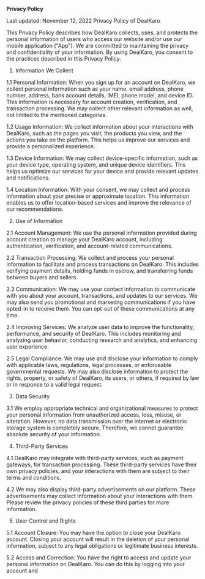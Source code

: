 **Privacy Policy**

Last updated: November 12, 2022
Privacy Policy of DealKaro

This Privacy Policy describes how DealKaro collects, uses, and protects the personal information of users who access our website and/or use our mobile application ("App"). We are committed to maintaining the privacy and confidentiality of your information. By using DealKaro, you consent to the practices described in this Privacy Policy.

1. Information We Collect

1.1 Personal Information: When you sign up for an account on DealKaro, we collect personal information such as your name, email address, phone number, address, bank account details, IMEI, phone model, and device ID. This information is necessary for account creation, verification, and transaction processing. We may collect other relevant information as well, not limited to the mentioned categories.

1.2 Usage Information: We collect information about your interactions with DealKaro, such as the pages you visit, the products you view, and the actions you take on the platform. This helps us improve our services and provide a personalized experience.

1.3 Device Information: We may collect device-specific information, such as your device type, operating system, and unique device identifiers. This helps us optimize our services for your device and provide relevant updates and notifications.

1.4 Location Information: With your consent, we may collect and process information about your precise or approximate location. This information enables us to offer location-based services and improve the relevance of our recommendations.

2. Use of Information

2.1 Account Management: We use the personal information provided during account creation to manage your DealKaro account, including authentication, verification, and account-related communications.

2.2 Transaction Processing: We collect and process your personal information to facilitate and process transactions on DealKaro. This includes verifying payment details, holding funds in escrow, and transferring funds between buyers and sellers.

2.3 Communication: We may use your contact information to communicate with you about your account, transactions, and updates to our services. We may also send you promotional and marketing communications if you have opted-in to receive them. You can opt-out of these communications at any time.

2.4 Improving Services: We analyze user data to improve the functionality, performance, and security of DealKaro. This includes monitoring and analyzing user behavior, conducting research and analytics, and enhancing user experience.

2.5 Legal Compliance: We may use and disclose your information to comply with applicable laws, regulations, legal processes, or enforceable governmental requests. We may also disclose information to protect the rights, property, or safety of DealKaro, its users, or others, if required by law or in response to a valid legal request.

3. Data Security

3.1 We employ appropriate technical and organizational measures to protect your personal information from unauthorized access, loss, misuse, or alteration. However, no data transmission over the internet or electronic storage system is completely secure. Therefore, we cannot guarantee absolute security of your information.

4. Third-Party Services

4.1 DealKaro may integrate with third-party services, such as payment gateways, for transaction processing. These third-party services have their own privacy policies, and your interactions with them are subject to their terms and conditions.

4.2 We may also display third-party advertisements on our platform. These advertisements may collect information about your interactions with them. Please review the privacy policies of these third parties for more information.

5. User Control and Rights

5.1 Account Closure: You may have the option to close your DealKaro account. Closing your account will result in the deletion of your personal information, subject to any legal obligations or legitimate business interests.

5.2 Access and Correction: You have the right to access and update your personal information on DealKaro. You can do this by logging into your account and
